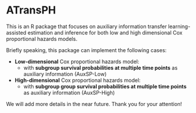 # ATransPH
This is an R package that focuses on auxiliary information transfer learning-assisted estimation and inference for both low and high dimensional Cox proportional hazards models.

Briefly speaking, this package can implement the following cases:
- **Low-dimensional** Cox proportional hazards model:
  - with **subgroup survival probabilities at multiple time points** as auxiliary information (AuxSP-Low)
- **High-dimensional** Cox proportional hazards model:
  - with **subgroup group survival probabilities at multiple time points** as auxiliary information (AuxSP-High)



We will add more details in the near future. Thank you for your attention!
